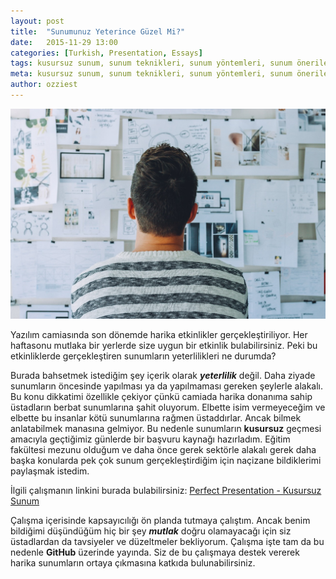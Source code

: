 ```yaml
---
layout: post
title:  "Sunumunuz Yeterince Güzel Mi?"
date:   2015-11-29 13:00
categories: [Turkish, Presentation, Essays]
tags: kusursuz sunum, sunum teknikleri, sunum yöntemleri, sunum önerileri
meta: kusursuz sunum, sunum teknikleri, sunum yöntemleri, sunum önerileri
author: ozziest
---
```


<div class="flex justify-center pt-4 pb-4">
    <a href="https://pixabay.com/en/concept-man-papers-person-plan-1868728/" target="_blank">
        <img src="/images/posts/09.jpg" />
    </a>
</div>

Yazılım camiasında son dönemde harika etkinlikler gerçekleştiriliyor. Her haftasonu mutlaka bir yerlerde size uygun bir etkinlik bulabilirsiniz. Peki bu etkinliklerde gerçekleştiren sunumların yeterlilikleri ne durumda? 

Burada bahsetmek istediğim şey içerik olarak ***yeterlilik*** değil. Daha ziyade sunumların öncesinde yapılması ya da yapılmaması gereken şeylerle alakalı. Bu konu dikkatimi özellikle çekiyor çünkü camiada harika donanıma sahip üstadların berbat sunumlarına şahit oluyorum. Elbette isim vermeyeceğim ve elbette bu insanlar kötü sunumlarına rağmen üstaddırlar. Ancak bilmek anlatabilmek manasına gelmiyor. Bu nedenle sunumların **kusursuz** geçmesi amacıyla geçtiğimiz günlerde bir başvuru kaynağı hazırladım. Eğitim fakültesi mezunu olduğum ve daha önce gerek sektörle alakalı gerek daha başka konularda pek çok sunum gerçekleştirdiğim için naçizane bildiklerimi paylaşmak istedim. 

İlgili çalışmanın linkini burada bulabilirsiniz: [Perfect Presentation - Kusursuz Sunum](http://github.com/ozziest/perfect-presentation)

Çalışma içerisinde kapsayıcılığı ön planda tutmaya çalıştım. Ancak benim bildiğimi düşündüğüm hiç bir şey ***mutlak*** doğru olamayacağı için siz üstadlardan da tavsiyeler ve düzeltmeler bekliyorum. Çalışma işte tam da bu nedenle **GitHub** üzerinde yayında. Siz de bu çalışmaya destek vererek harika sunumların ortaya çıkmasına katkıda bulunabilirsiniz.